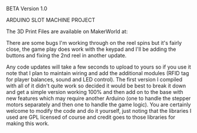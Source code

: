 BETA Version 1.0

ARDUINO SLOT MACHINE PROJECT

The 3D Print Files are available on MakerWorld at: 

There are some bugs I'm working through on the reel spins but it's fairly close, the game play does work with the keypad and I'll be adding the buttons and fixing the 2nd reel in another update. 

Any code updates will take a few seconds to upload to yours so if you use it note that I plan to maintain wiring and add the additional modules (RFID tag for player balances, sound and LED control). The first version I compiled with all of it didn't quite work so decided it would be best to break it down and get a simple version working 100% and then add on to the base with new features which may require another Arduino (one to handle the stepper motors separately and then one to handle the game logic).  You are certainly welcome to modify the code and do it yourself, just noting that the libraries I used are GPL licensed of course and credit goes to those libraries for making this work.

